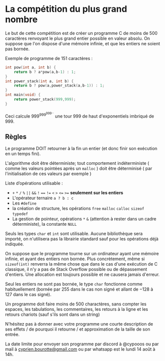 # La compétition du plus grand nombre

Le but de cette compétition est de créer un programme C de moins de 500 caractères renvoyant le plus grand entier possible en valeur absolu. On suppose que l'on dispose d'une mémoire infinie, et que les entiers ne soient pas bornée.

Exemple de programme de 151 caractères :
```c
int pow(int a, int b) {
	return b ? a*pow(a,b-1) : 1;
}
int power_stack(int a, int b) {
	return b ? pow(a,power_stack(a,b-1)) : 1;
}
int main(void) {
	return power_stack(999,999);
}
```
Ceci calcule $999^{999^{999^{...}}}$ une tour 999 de haut d'exponentiels imbriqué de $999$.

## Règles 
Le programme DOIT retourner à la fin un entier (et donc finir son exécution en un temps fini).

L'algorithme doit être déterministe; tout comportement indéterministe ( comme les valeurs pointées après un `malloc` ) doit être déterminisé ( par l'initialisation de ces valeurs par exemple )

Liste d’opérations utilisable : 
 - `+` `*` `/` `%` `||` `&&` `!` `==` `!=` `<` `>` `<=` `>=` **seulement sur les entiers**
 - L'opérateur ternaire `a ? b : c`
 - Les `#define`
 - la création de structure, les opérations `free` `malloc` `calloc` `sizeof` `typedef`
 - La gestion de pointeur, opérations `*` `&` (attention à rester dans un cadre déterministe), la constante `NULL`
 
Seuls les types `char` et `int` sont utilisable.
Aucune bibliothèque sera importé, on n'utilisera pas la librairie standard sauf pour les opérations déjà indiquée.

On suppose que le programme tourne sur un ordinateur ayant une mémoire infinie, et ayant des entiers non bornée. Plus concrètement, même si `sizeof(int)` renverra la même chose que dans le cas d'une exécution de C classique, il n'y a pas de Stack Overflow possible ou de dépassement d'entiers. Une allocation est toujours possible et ne causera jamais d'erreur.

Seul les entiers ne sont pas bornée, le type `char` fonctionne comme habituellement (bornée par $255$ dans le cas non signé et allant de $-128$ à $127$ dans le cas signé).

Un programme doit faire moins de 500 charactères, sans compter les espaces, les tabulations, les commentaires, les retours à la ligne et les retours chariots (sauf s'ils sont dans un string)

N'hésitez pas à donner avec votre programme une courte description de ses effets / de pourquoi il retourne / et approximation de la taille de son entrée.

La date limite pour envoyer son programme par discord à @cypooos ou par mail à cyprien.bourotte@gmail.com ou par whatsapp est le lundi 14 août à 14h.
<!--stackedit_data:
eyJoaXN0b3J5IjpbOTg3Njg2NDgwLC01OTA3MzU3NDMsMTU4MT
EwNzIyN119
-->